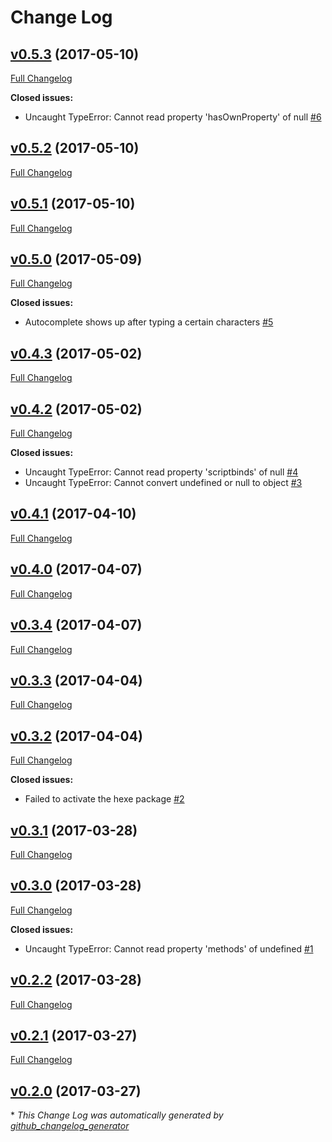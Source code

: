 # Change Log

## [v0.5.3](https://github.com/jacknbeans/hexe/tree/v0.5.3) (2017-05-10)
[Full Changelog](https://github.com/jacknbeans/hexe/compare/v0.5.2...v0.5.3)

**Closed issues:**

- Uncaught TypeError: Cannot read property 'hasOwnProperty' of null [\#6](https://github.com/jacknbeans/hexe/issues/6)

## [v0.5.2](https://github.com/jacknbeans/hexe/tree/v0.5.2) (2017-05-10)
[Full Changelog](https://github.com/jacknbeans/hexe/compare/v0.5.1...v0.5.2)

## [v0.5.1](https://github.com/jacknbeans/hexe/tree/v0.5.1) (2017-05-10)
[Full Changelog](https://github.com/jacknbeans/hexe/compare/v0.5.0...v0.5.1)

## [v0.5.0](https://github.com/jacknbeans/hexe/tree/v0.5.0) (2017-05-09)
[Full Changelog](https://github.com/jacknbeans/hexe/compare/v0.4.3...v0.5.0)

**Closed issues:**

- Autocomplete shows up after typing a certain characters [\#5](https://github.com/jacknbeans/hexe/issues/5)

## [v0.4.3](https://github.com/jacknbeans/hexe/tree/v0.4.3) (2017-05-02)
[Full Changelog](https://github.com/jacknbeans/hexe/compare/v0.4.2...v0.4.3)

## [v0.4.2](https://github.com/jacknbeans/hexe/tree/v0.4.2) (2017-05-02)
[Full Changelog](https://github.com/jacknbeans/hexe/compare/v0.4.1...v0.4.2)

**Closed issues:**

- Uncaught TypeError: Cannot read property 'scriptbinds' of null [\#4](https://github.com/jacknbeans/hexe/issues/4)
- Uncaught TypeError: Cannot convert undefined or null to object [\#3](https://github.com/jacknbeans/hexe/issues/3)

## [v0.4.1](https://github.com/jacknbeans/hexe/tree/v0.4.1) (2017-04-10)
[Full Changelog](https://github.com/jacknbeans/hexe/compare/v0.4.0...v0.4.1)

## [v0.4.0](https://github.com/jacknbeans/hexe/tree/v0.4.0) (2017-04-07)
[Full Changelog](https://github.com/jacknbeans/hexe/compare/v0.3.4...v0.4.0)

## [v0.3.4](https://github.com/jacknbeans/hexe/tree/v0.3.4) (2017-04-07)
[Full Changelog](https://github.com/jacknbeans/hexe/compare/v0.3.3...v0.3.4)

## [v0.3.3](https://github.com/jacknbeans/hexe/tree/v0.3.3) (2017-04-04)
[Full Changelog](https://github.com/jacknbeans/hexe/compare/v0.3.2...v0.3.3)

## [v0.3.2](https://github.com/jacknbeans/hexe/tree/v0.3.2) (2017-04-04)
[Full Changelog](https://github.com/jacknbeans/hexe/compare/v0.3.1...v0.3.2)

**Closed issues:**

- Failed to activate the hexe package [\#2](https://github.com/jacknbeans/hexe/issues/2)

## [v0.3.1](https://github.com/jacknbeans/hexe/tree/v0.3.1) (2017-03-28)
[Full Changelog](https://github.com/jacknbeans/hexe/compare/v0.3.0...v0.3.1)

## [v0.3.0](https://github.com/jacknbeans/hexe/tree/v0.3.0) (2017-03-28)
[Full Changelog](https://github.com/jacknbeans/hexe/compare/v0.2.2...v0.3.0)

**Closed issues:**

- Uncaught TypeError: Cannot read property 'methods' of undefined [\#1](https://github.com/jacknbeans/hexe/issues/1)

## [v0.2.2](https://github.com/jacknbeans/hexe/tree/v0.2.2) (2017-03-28)
[Full Changelog](https://github.com/jacknbeans/hexe/compare/v0.2.1...v0.2.2)

## [v0.2.1](https://github.com/jacknbeans/hexe/tree/v0.2.1) (2017-03-27)
[Full Changelog](https://github.com/jacknbeans/hexe/compare/v0.2.0...v0.2.1)

## [v0.2.0](https://github.com/jacknbeans/hexe/tree/v0.2.0) (2017-03-27)


\* *This Change Log was automatically generated by [github_changelog_generator](https://github.com/skywinder/Github-Changelog-Generator)*